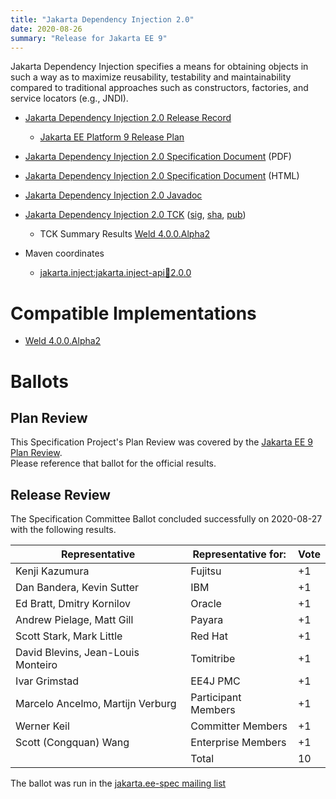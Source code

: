 ```yaml
---
title: "Jakarta Dependency Injection 2.0"
date: 2020-08-26
summary: "Release for Jakarta EE 9"
---
```


Jakarta Dependency Injection specifies a means for obtaining objects in such a way as to maximize reusability, testability and maintainability compared to traditional approaches such as constructors, factories, and service locators (e.g., JNDI).

* [Jakarta Dependency Injection 2.0 Release Record](https://projects.eclipse.org/projects/ee4j.cdi/releases/3.0)
  * [Jakarta EE Platform 9 Release Plan](https://eclipse-ee4j.github.io/jakartaee-platform/jakartaee9/JakartaEE9ReleasePlan)
* [Jakarta Dependency Injection 2.0 Specification Document](jakarta-injection-spec-2.0.pdf) (PDF)
* [Jakarta Dependency Injection 2.0 Specification Document](jakarta-injection-spec-2.0.html) (HTML)
* [Jakarta Dependency Injection 2.0 Javadoc](./apidocs)
* [Jakarta Dependency Injection 2.0 TCK](https://download.eclipse.org/jakartaee/dependency-injection/2.0/jakarta.inject-tck-2.0.1-bin.zip)
([sig](https://download.eclipse.org/jakartaee/dependency-injection/2.0/jakarta.inject-tck-2.0.1-bin.zip.sig),
[sha](7853d02d372838f8300f5a18cfcc23011c9eb9016cf3980bba9442e4b1f8bfc6),
[pub](https://raw.githubusercontent.com/jakartaee/specification-committee/master/jakartaee-spec-committee.pub))
  * TCK Summary Results [Weld 4.0.0.Alpha2](https://github.com/jakartaredhat/weld-inject-tck/wiki/Jakarta-Dependency-Injection-2.0-TCK-Results)

* Maven coordinates
  * [jakarta.inject:jakarta.inject-api:jar:2.0.0](https://repo1.maven.org/maven2/jakarta/inject/jakarta.inject-api/2.0.0/)


# Compatible Implementations

* [Weld 4.0.0.Alpha2](https://weld.cdi-spec.org/download/)

# Ballots

## Plan Review

[//]: # (For Jakarta EE 9, the Platform Plan Review covered 95% of the Specification Projects.  For those Projects, just use the following statement in this Plan Review section:)

This Specification Project's Plan Review was covered by the [Jakarta EE 9 Plan Review](https://jakarta.ee/specifications/platform/9/).  
Please reference that ballot for the official results.

[//]: # (If your Project was required to do a standalone Plan Review...  You'll need to perform an official Plan Review ballot and record the results here.)

## Release Review

The Specification Committee Ballot concluded successfully on 2020-08-27 with the following results.

| Representative                                 | Representative for: | Vote |
|------------------------------------------------|---------------------|------|
| Kenji Kazumura                                 | Fujitsu             |  +1  |
| Dan Bandera, Kevin Sutter                      | IBM                 |  +1  |
| Ed Bratt, Dmitry Kornilov                      | Oracle              |  +1  |
| Andrew Pielage, Matt Gill                      | Payara              |  +1  |
| Scott Stark, Mark Little                       | Red Hat             |  +1  |
| David Blevins, Jean-Louis Monteiro             | Tomitribe           |  +1  |
| Ivar Grimstad                                  | EE4J PMC            |  +1  |
| Marcelo Ancelmo, Martijn Verburg               | Participant Members |  +1  |
| Werner Keil                                    | Committer Members   |  +1  |
| Scott (Congquan) Wang                          | Enterprise Members  |  +1  |
|                                                | Total               |  10  |

The ballot was run in the [jakarta.ee-spec mailing list]()
